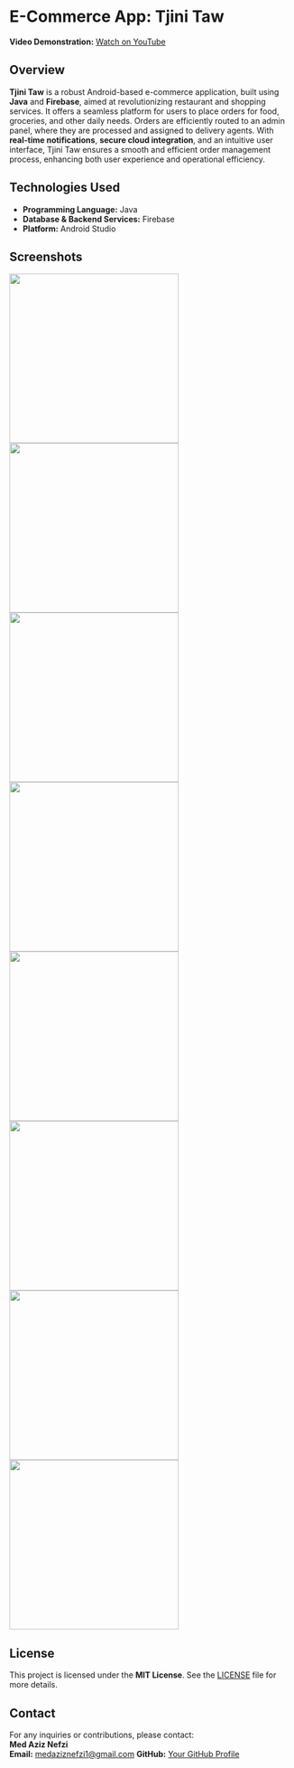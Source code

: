 # **E-Commerce App: Tjini Taw**

**Video Demonstration:** [Watch on YouTube](https://youtu.be/r6d1qGP3LD4)


## **Overview**

**Tjini Taw** is a robust Android-based e-commerce application, built using **Java** and **Firebase**, aimed at revolutionizing restaurant and shopping services. It offers a seamless platform for users to place orders for food, groceries, and other daily needs. Orders are efficiently routed to an admin panel, where they are processed and assigned to delivery agents. 
With **real-time notifications**, **secure cloud integration**, and an intuitive user interface, Tjini Taw ensures a smooth and efficient order management process, enhancing both user experience and operational efficiency.


## **Technologies Used**

- **Programming Language:** Java  
- **Database & Backend Services:** Firebase  
- **Platform:** Android Studio


## **Screenshots**

<img src="screenshots/Screenshot%202024-12-03%20225040.png" width="300" />
<img src="screenshots/Screenshot%202024-12-03%20225108.png" width="300" />
<img src="screenshots/Screenshot%202024-12-03%20225121.png" width="300" />
<img src="screenshots/Screenshot%202024-12-03%20225135.png" width="300" />
<img src="screenshots/Screenshot%202024-12-03%20225153.png" width="300" />
<img src="screenshots/Screenshot%202024-12-03%20225207.png" width="300" />
<img src="screenshots/Screenshot%202024-12-03%20225222.png" width="300" />
<img src="screenshots/Screenshot%202024-12-03%20225237.png" width="300" />

## **License**

This project is licensed under the **MIT License**. See the [LICENSE](LICENSE) file for more details.  

## **Contact**

For any inquiries or contributions, please contact:  
**Med Aziz Nefzi**  
**Email:** medaziznefzi1@gmail.com 
**GitHub:** [Your GitHub Profile](https://github.com/medaziznfz)  


